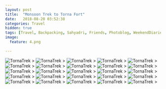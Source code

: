 ```yaml
---
layout: post
title:  "Monsoon Trek to Torna Fort"
date:   2018-08-20 03:52:38
categories: Travel
hidden: true
tags: [Travel, Backpacking, Sahyadri, Friends, Photoblog, WeekendDiaries]
image:
  feature: 4.png
  
---
```


<img src="https://i.imgur.com/LYMTae5.jpg" alt="TornaTrek">
>
<img src="https://i.imgur.com/nYL1rnU.jpg" alt="TornaTrek">
>

<img src="https://i.imgur.com/EciyFTF.jpg" alt="TornaTrek">
>

<img src="https://i.imgur.com/uIvdryl.jpg" alt="TornaTrek">
>

<img src="https://i.imgur.com/hp5eI4k.jpg" alt="TornaTrek">
>

<img src="https://i.imgur.com/9ODiuWh.jpg" alt="TornaTrek">
>

<img src="https://i.imgur.com/08L5Fwi.jpg" alt="TornaTrek">
>

<img src="https://i.imgur.com/pMi4x4g.jpg" alt="TornaTrek">
>

<img src="https://i.imgur.com/avluLda.jpg" alt="TornaTrek">
>

<img src="https://i.imgur.com/71o9YdP.jpg" alt="TornaTrek">
>

<img src="https://i.imgur.com/WjkuWZR.jpg" alt="TornaTrek">
>

<img src="https://i.imgur.com/FQqBiRo.jpg" alt="TornaTrek">
>

<img src="https://i.imgur.com/jaSP1bp.jpg" alt="TornaTrek">
>

<img src="https://i.imgur.com/7I04gVI.jpg" alt="TornaTrek">
>

<img src="https://i.imgur.com/HFjsJ1n.jpg" alt="TornaTrek">
>

<img src="https://i.imgur.com/TBqTe75.jpg" alt="TornaTrek">
>

<img src="https://i.imgur.com/kE3UuIN.jpg" alt="TornaTrek">
>

<img src="https://i.imgur.com/H0rcDKn.jpg" alt="TornaTrek">
>

<img src="https://i.imgur.com/1FoQt2M.jpg" alt="TornaTrek">
>

<img src="https://i.imgur.com/b21GkPD.jpg" alt="TornaTrek">
>

<img src="https://i.imgur.com/xhXoH8S.jpg" alt="TornaTrek">
>

<img src="https://i.imgur.com/8hGEaUL.jpg" alt="TornaTrek">
>

<img src="https://i.imgur.com/c5JL5DM.jpg" alt="TornaTrek">
>

<img src="https://i.imgur.com/twXt6MR.jpg" alt="TornaTrek">
>

<img src="https://i.imgur.com/JtYvRBd.jpg" alt="TornaTrek">
>

